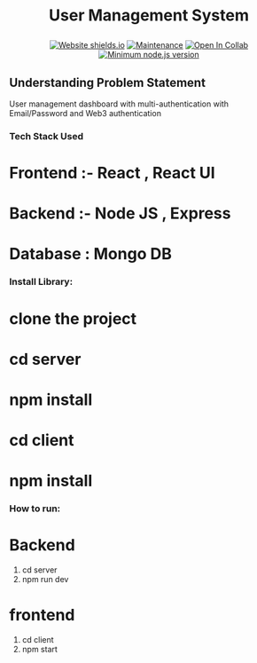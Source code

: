 
  <h1><p align="center"><b><b>User Management System</b></b>
</p></h1>

<div align="center">

  <a href="">![Website shields.io](https://img.shields.io/website-up-down-green-red/http/shields.io.svg)</a>
  <a href="">![Maintenance](https://img.shields.io/badge/Maintained%3F-yes-green.svg)</a>
  <a href="">![Open In Collab](https://colab.research.google.com/assets/colab-badge.svg)</a>
  <a href="">[![Minimum node.js version](https://badgen.net/npm/node/express)](https://npmjs.com/package/express)</a>
</div>




<!-- [![Watch the video]([https://i.imgur.com/ltoeZAt.png](https://ibb.co/YbwMNDk))] -->
## Understanding Problem Statement

User management dashboard with multi-authentication with Email/Password and Web3 authentication




### Tech Stack Used

# Frontend :-  React , React UI

# Backend :-     Node JS , Express

# Database : Mongo DB




### Install Library:

# clone the project 

# cd server
# npm install
# cd client
# npm install

### How to  run:

# Backend
1. cd server
2. npm run dev

# frontend
1. cd client
2. npm start

